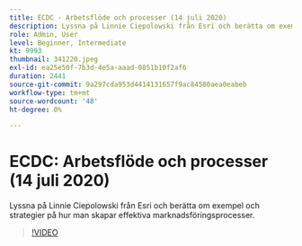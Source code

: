 ```yaml
---
title: ECDC - Arbetsflöde och processer (14 juli 2020)
description: Lyssna på Linnie Ciepolowski från Esri och berätta om exempel och strategier på hur man skapar effektiva marknadsföringsprocesser.
role: Admin, User
level: Beginner, Intermediate
kt: 9993
thumbnail: 341220.jpeg
exl-id: ea25e50f-7b3d-4e5a-aaad-0851b10f2af6
duration: 2441
source-git-commit: 9a297cda953d4414131657f9ac84580aea0eabeb
workflow-type: tm+mt
source-wordcount: '48'
ht-degree: 0%

---
```


# ECDC: Arbetsflöde och processer (14 juli 2020)

Lyssna på Linnie Ciepolowski från Esri och berätta om exempel och strategier på hur man skapar effektiva marknadsföringsprocesser.

>[!VIDEO](https://video.tv.adobe.com/v/341220/?quality=12&learn=on)
